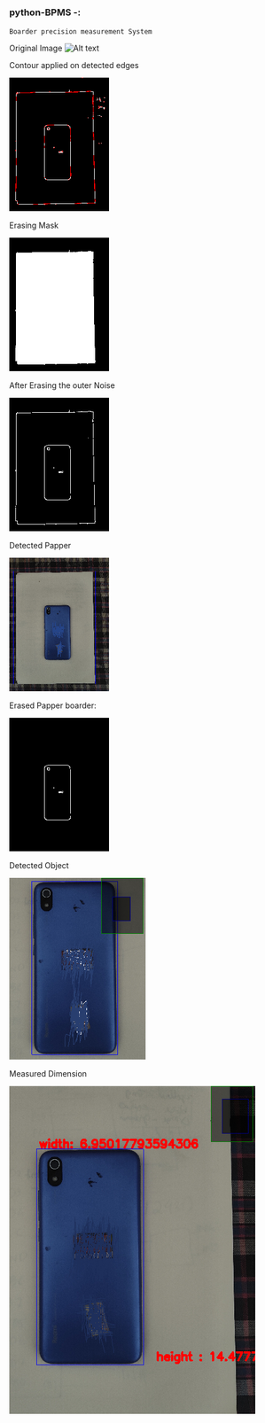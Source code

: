 ### python-BPMS -: 
    Boarder precision measurement System

Original Image 
<img src="frames/redmi_7A.png" alt="Alt text" width="200" height="400">


Contour applied on detected edges

![img](Detection_process/ContouronFilledEdge.png)

Erasing Mask 

![img](Detection_process/Erased_Papper_outside.png)

After Erasing the outer Noise

![alt text](Detection_process/noise_Erased_outside_Paper.png)

Detected Papper

![alt text](Detection_process/Detected_paper.png)

Erased Papper boarder:

![alt text](Detection_process/Erased_papper_boarder.png)

Detected Object

![alt text](Detection_process/Detected_object.png)

Measured Dimension

![alt text](Detection_process/Realme_7A_dimension.png)
